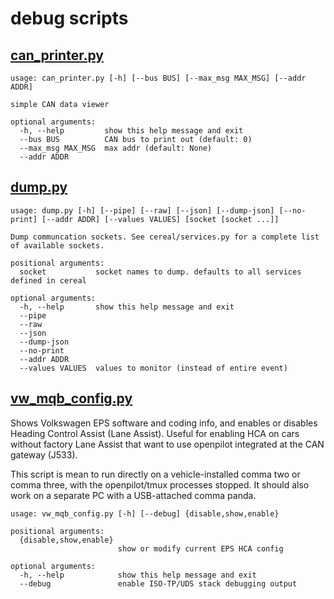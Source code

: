 # debug scripts

## [can_printer.py](can_printer.py)

```
usage: can_printer.py [-h] [--bus BUS] [--max_msg MAX_MSG] [--addr ADDR]

simple CAN data viewer

optional arguments:
  -h, --help         show this help message and exit
  --bus BUS          CAN bus to print out (default: 0)
  --max_msg MAX_MSG  max addr (default: None)
  --addr ADDR
```

## [dump.py](dump.py)

```
usage: dump.py [-h] [--pipe] [--raw] [--json] [--dump-json] [--no-print] [--addr ADDR] [--values VALUES] [socket [socket ...]]

Dump communcation sockets. See cereal/services.py for a complete list of available sockets.

positional arguments:
  socket           socket names to dump. defaults to all services defined in cereal

optional arguments:
  -h, --help       show this help message and exit
  --pipe
  --raw
  --json
  --dump-json
  --no-print
  --addr ADDR
  --values VALUES  values to monitor (instead of entire event)
```

## [vw_mqb_config.py](vw_mqb_config.py)

Shows Volkswagen EPS software and coding info, and enables or disables Heading
Control Assist (Lane Assist). Useful for enabling HCA on cars without factory
Lane Assist that want to use openpilot integrated at the CAN gateway (J533).

This script is mean to run directly on a vehicle-installed comma two or comma
three, with the openpilot/tmux processes stopped. It should also work on a
separate PC with a USB-attached comma panda.

```
usage: vw_mqb_config.py [-h] [--debug] {disable,show,enable}

positional arguments:
  {disable,show,enable}
                        show or modify current EPS HCA config

optional arguments:
  -h, --help            show this help message and exit
  --debug               enable ISO-TP/UDS stack debugging output
  ```
